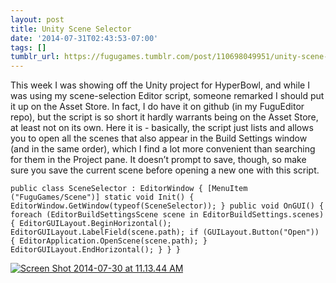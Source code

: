 ```yaml
---
layout: post
title: Unity Scene Selector
date: '2014-07-31T02:43:53-07:00'
tags: []
tumblr_url: https://fugugames.tumblr.com/post/110698049951/unity-scene-selector
---
```

This week I was showing off the Unity project for HyperBowl, and while I was using my scene-selection Editor script, someone remarked I should put it up on the Asset Store. In fact, I do have it on github (in my FuguEditor repo), but the script is so short it hardly warrants being on the Asset Store, at least not on its own. Here it is - basically, the script just lists and allows you to open all the scenes that also appear in the Build Settings window (and in the same order), which I find a lot more convenient than searching for them in the Project pane. It doesn’t prompt to save, though, so make sure you save the current scene before opening a new one with this script.

    public class SceneSelector : EditorWindow { [MenuItem ("FuguGames/Scene")] static void Init() { EditorWindow.GetWindow(typeof(SceneSelector)); } public void OnGUI() { foreach (EditorBuildSettingsScene scene in EditorBuildSettings.scenes) { EditorGUILayout.BeginHorizontal(); EditorGUILayout.LabelField(scene.path); if (GUILayout.Button("Open")) { EditorApplication.OpenScene(scene.path); } EditorGUILayout.EndHorizontal(); } } }

[![Screen Shot 2014-07-30 at 11.13.44 AM](http://itshardtofondlepenguins.com/wp-content/uploads/2014/07/Screen-Shot-2014-07-30-at-11.13.44-AM.png)](http://itshardtofondlepenguins.com/wp-content/uploads/2014/07/Screen-Shot-2014-07-30-at-11.13.44-AM.png)
